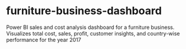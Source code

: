 # furniture-business-dashboard
Power BI sales and cost analysis dashboard for a furniture business. Visualizes total cost, sales, profit, customer insights, and country-wise performance for the year 2017
